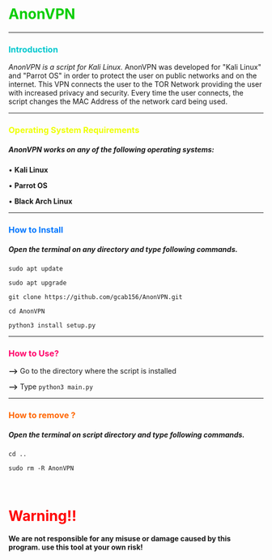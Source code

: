 <h1 style="color:rgb(7, 206, 0)">AnonVPN</h1>

------------------------------------------------------------------------


<h3 style="color:rgb(0, 199, 206)">Introduction</h3>

<p><i>AnonVPN is a script for Kali Linux.</i> AnonVPN was developed for "Kali Linux" and "Parrot OS" in order to protect the user on public networks and on the internet. This VPN connects the user to the TOR Network providing the user with increased privacy and security. Every time the user connects, the script changes the MAC Address of the network card being used.</p>

------------------------------------------------------------------------

<h3 style="color:rgb(238, 255, 0)">Operating System Requirements</h3>

<h5>AnonVPN works on any of the following operating systems:</h5>
<p>• <b>Kali Linux</b></p>
<p>• <b>Parrot OS</b></p>
<p>• <b>Black Arch Linux</b></p>

------------------------------------------------------------------------

<h3 style="color:rgb(0, 119, 255)">How to Install</h3>

<h5>Open the terminal on any directory and type following commands.</h5>

`sudo apt update`

`sudo apt upgrade`

`git clone https://github.com/gcab156/AnonVPN.git`

`cd AnonVPN`

`python3 install setup.py`

------------------------------------------------------------------------ 

<h3 style="color:rgb(255, 0, 106)">How to Use?</h3>

**-->** Go to the directory where the script is installed

**-->** Type `python3 main.py`

------------------------------------------------------------------------

<h3 style="color:rgb(255, 102, 0)">How to remove ?</h3>

<h5>Open the terminal on script directory and type following commands.</h5>

`cd ..`

`sudo rm -R AnonVPN`

<br>
<h1 style="color:red">Warning!!</h1>
<p><b>We are not responsible for any misuse or damage caused by this program. use this tool at your own risk!</b></p>
